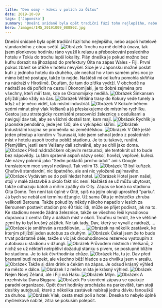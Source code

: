 ```yaml
---
title: "Den osmý - kdesi v polích za Óitou"
date: 2019-10-09
tags: ['Japonsko']
summary: 'Dnešní snídaně byla opět tradiční fúzí toho nejlepšího, nebo aspoň hotelově standardního z obou světů'
hero: /images/IMG_20191009_080802.jpg
---
```



Dnešní snídaně byla opět tradiční fúzí toho nejlepšího, nebo aspoň hotelově standardního z obou světů.
![Obrázek](/images/IMG_20191009_080802.jpg)
Trochu na mě doléhá únava, tak jsem plonkovou hodinku ráno využil k relaxu a přebookování posledního hotelu v Tokiu do trochu lepší lokality.
Plán dneška je pokud možno bez kufru dorazit na jihozápad do prefektury Óita na zápas Wales - Fiji. První pokus zbavit se otěže v hotelu nevyšel. Sice je v Japonsku možné poslat kufr z jednoho hotelu do druhého, ale nechat ho v tom samém přes noc je mimo běžné postupy, takže to nejde.
Naštěstí mi od kufru pomohla skříňka na nádraží v Hirošimě. Doufám, že tam do zítřka vydrží.
V obchodě na nádraží se dá pořídit na cestu i Okonomijaki, je to dobré zejména pro všechny, kteří míří tam, kde se Okonomijaky nedělá.
![Obrázek](/images/IMG_20191009_102243.jpg)
Šinkansen přijíždí jako vždy na čas.
![Obrázek](/images/IMG_20191009_104253.jpg)
Většina trasy do Kokury vede tunely a když už je něco vidět, tak místní industriál.
![Obrázek](/images/IMG_20191009_110414.jpg)
V Kokuře během sedmi minut plný vlak Velšanů a já přeskakujeme do místního rychlíku. Cestou jsou strategicky rozmístěni pracovníci železnice s cedulkami a navigují dav tak, aby se všichni dostali tam, kam mají.
![Obrázek](/images/MVIMG_20191009_113814.jpg)
Rychlík je japonské pendolino, jede jen 130, ale s vyklápěcí skříní.
![Obrázek](/images/IMG_20191009_114343.jpg)
Industriální krajina se proměnila na zemědělskou.
![Obrázek](/images/MVIMG_20191009_122248.jpg)
V Óitě ještě jeden přestup a končím v Tsurusaki, kde jsem sehnal jedno z posledních míst v hotelu aspoň trochu poblíž stadionu.
Je to tu takové, rurální. Přemýšlím, jestli sem Velšany dali schválně, aby se cítili jako doma.
![Obrázek](/images/IMG_20191009_134629.jpg)
Před nádražíčkem objevím restauraci, ale tentokrát už to bude bez nápovědy. Luštím správně aspoň názvy sekcí, hovězí, vepřové, kuřecí. Ale názvy pokrmů jako "Sedm pokladů jarního údolí" ani s Google translatorem moc smysl nedávají. Tak volím 13.
![Obrázek](/images/IMG_20191009_132115.jpg)
13 byl kuřízek. Chuťově standardní, nic špatného, ale ani nic vyloženě zajímavého.
![Obrázek](/images/IMG_20191009_133215.jpg)
Vydávám se do polí hledat hotel.
![Obrázek](/images/IMG_20191009_135219.jpg)
Hotel jsem našel, stojí v malé zástavbě a okolo fakt nic není. Naštěstí se už můžu ubytovat, takže odhazuju batoh a mířím zpátky do Óity.
Zápas se koná na stadionu Óita Dome. Ten není tak úplně v Óitě, spíš na jejím okraji uprostřed "parku". Já bych se nebál ani termínu džungle. Už sama Óita je městečko zhruba velikosti Berouna. Takže pokud by někdy někoho napadlo v lesích za Berounem postavit stadion pro 40 tisíc lidí, může se přijet podívat, jak na to.
Ke stadionu nevede žádná železnice, takže se všechno řeší kyvadlovou dopravou z centra Óity a dalších míst v okolí. Troufnu si tvrdit, že ve většině zemí by to byl krušný zážitek. Ne tak tady.
Dav, který se vyvalí z nádraží, ...
![Obrázek](/images/DSC01862.JPG)
je směřován a rozdělován, ...
![Obrázek](/images/IMG_20191009_151204.jpg)
na několik zastávek, ke kterým přijíždí jeden autobus za druhým.
![Obrázek](/images/DSC01863.JPG)
Čekal jsem že to bude trvat podstatně déle, takže s víc jak dvouhodinovou rezervou vystoupím z autobusu
u stadionu
v džungli.
![Obrázek](/images/IMG_20191009_153856.jpg)
Průvodem místních i Velšanů, z nichž se už někteří netrpěliví dožadují stánku s pivem, se postupně blížím ke stadionu. Je to tak čtvrthodinka chůze.
![Obrázek](/images/MVIMG_20191009_154441.jpg)
Ha, tu je. Dav před branami budí respekt, ale všechno běží hladce a za chvilku jsem v areálu.
![Obrázek](/images/DSC01870.JPG)
Takže si dám drink a čekám na zápas. Je odsud krásný výhled na město v dálce.
![Obrázek](/images/DSC01871.JPG)
I z mého místa je krásný výhled.
![Obrázek](/images/PANO_20191009_183127.vr.jpg)
Nejen Nový Zéland, ale i Fiji má Haku.
![Obrázek](/images/DSC01880.JPG)
Mlýn.
![Obrázek](/images/DSC01882.JPG)
A rozehrávka Dana Biggara.
![Obrázek](/images/DSC01884.JPG)
Po skončení zápasu se opakuje paradní organizace. Opět čtvrt hodinky procházka na parkoviště, tam stojí desítky autobusů, které z několika zastávek nabírají jednu dávku fanoušků za druhou.
![Obrázek](/images/DSC01887.JPG)
Vlak, cesta mezi poli a hotel. Dneska to nebylo úplně myšlenkově nabité, zítra se pokusím polepšit.